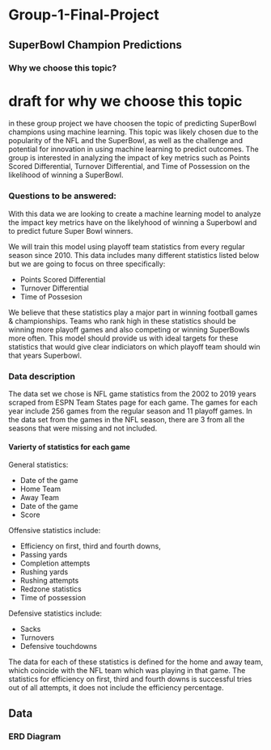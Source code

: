 # Group-1-Final-Project
## SuperBowl Champion Predictions
### Why we choose this topic?

# draft for  why we choose this topic 
in these group project we have choosen the topic of predicting SuperBowl champions using machine learning. This topic was likely chosen due to the popularity of the NFL and the SuperBowl, as well as the challenge and potential for innovation in using machine learning to predict outcomes. The group is interested in analyzing the impact of key metrics such as Points Scored Differential, Turnover Differential, and Time of Possession on the likelihood of winning a SuperBowl. 
### Questions to be answered:

With this data we are looking to create a machine learning model to analyze the impact key metrics have on the likelyhood of winning a Superbowl and to predict future Super Bowl winners.

We will train this model using playoff team statistics from every regular season since 2010. This data includes many different statistics listed below but we are going to focus on three specifically:

* Points Scored Differential
* Turnover Differential
* Time of Possesion

We believe that these statistics play a major part in winning football games & championships. Teams who rank high in these statistics should be winning more playoff games and also competing or winning SuperBowls more often. This model should provide us with ideal targets for these statistics that would give clear indiciators on which playoff team should win that years Superbowl.

### Data description

The data set we chose is NFL game statistics from the 2002 to 2019 years scraped from ESPN Team States page for each game. The games for each year include 256 games from the regular season and 11 playoff games. In the data set from the games in the NFL season, there are 3 from all the seasons that were missing and not included. 

#### Varierty of statistics for each game 

General statistics:
* Date of the game
* Home Team
* Away Team
* Date of the game
* Score

Offensive statistics include:
* Efficiency on first, third and fourth downs, 
* Passing yards
* Completion attempts
* Rushing yards
* Rushing attempts
* Redzone statistics
* Time of possession

Defensive statistics include:
* Sacks
* Turnovers
* Defensive touchdowns

The data for each of these statistics is defined for the home and away team, which coincide with the NFL team which was playing in that game. The statistics for efficiency on first, third and fourth downs is successful tries out of all attempts, it does not include the efficiency percentage.

## Data
### ERD Diagram